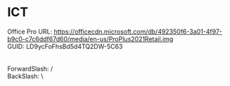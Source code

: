 # ICT

Office Pro URL: https://officecdn.microsoft.com/db/492350f6-3a01-4f97-b9c0-c7c6ddf67d60/media/en-us/ProPlus2021Retail.img<BR>
GUID: LD9ycFoFhsBd5d4TQ2DW-5C63<BR><BR><BR>
ForwardSlash: /<BR>
BackSlash: \\<BR>



